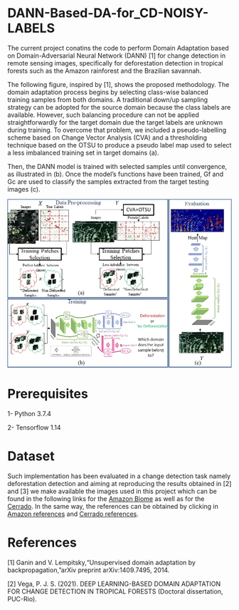 # DANN-Based-DA-for_CD-NOISY-LABELS
The current project conatins the code to perform Domain Adaptation based on Domain-Adversarial Neural Network (DANN) [1] for change detection in remote sensing images, specifically for deforestation detection in tropical forests such as the Amazon rainforest and the Brazilian savannah.

The following figure, inspired by [1], shows the proposed methodology. The domain adaptation process begins by selecting class-wise balanced training samples from both domains. A traditional down/up sampling strategy can be adopted for the source domain because the class labels are available. However, such balancing procedure can not be applied straightforwardly for the target domain due the target labels are unknown during training. To overcome that problem, we included a pseudo-labelling scheme based on Change Vector Analysis (CVA) and a thresholding technique based on the OTSU to produce a pseudo label map used to select a less imbalanced training set in target domains (a).

Then, the DANN model is trained with selected samples until convergence, as illustrated in (b). Once the model’s functions have been trained, Gf and Gc are used to classify the samples extracted from the target testing images (c).

![Image](DANN_CD.JPG)

# Prerequisites
1- Python 3.7.4

2- Tensorflow 1.14

# Dataset
Such implementation has been evaluated in a change detection task namely deforestation detection and aiming at reproducing the results obtained in [2] and [3] we make available the images used in this project which can be found in the following links for the [Amazon Biome](https://drive.google.com/drive/folders/1V4UdYors3m3eXaAHXgzPc99esjQOc3mq?usp=sharing) as well as for the [Cerrado](https://drive.google.com/drive/folders/14Jsw0LRcwifwBSPgFm1bZeDBQvewI8NC?usp=sharing). In the same way, the references can be obtained by clicking in [Amazon references](https://drive.google.com/drive/folders/15i04inGjme56t05gk98lXErSRgRnU30x?usp=sharing) and [Cerrado references](https://drive.google.com/drive/folders/1n9QZA_0V0Xh8SrW2rsFMvpjonLNQPJ96?usp=sharing).

# References

[1] Ganin and V. Lempitsky,“Unsupervised   domain   adaptation  by backpropagation,”arXiv preprint arXiv:1409.7495, 2014.

[2] Vega, P. J. S. (2021). DEEP LEARNING-BASED DOMAIN ADAPTATION FOR CHANGE DETECTION IN TROPICAL FORESTS (Doctoral dissertation, PUC-Rio).
